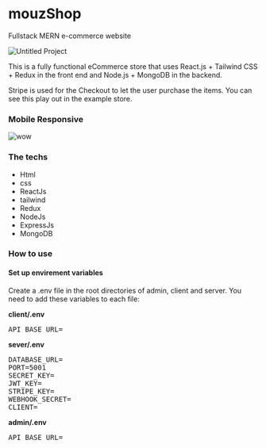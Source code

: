 # mouzShop
Fullstack MERN e-commerce website 

![Untitled Project](https://github.com/mouz11/mouzShop/assets/96539837/01e44447-4455-48c0-8712-8e629c2b12d4)

This is a fully functional eCommerce store that uses React.js + Tailwind CSS + Redux in the front end and Node.js + MongoDB in the backend.

 Stripe is used for the Checkout to let the user purchase the items. You can see this play out in the example store.
 
 <h3>Mobile Responsive</h3>

 
 ![wow](https://github.com/mouz11/mouzShop/assets/96539837/a4e41e09-cee5-4ecb-893f-019db734e996)

<h3>The techs</h3>
<ul>
 <li>Html</li>
 <li>css</li>
 <li>ReactJs</li>
 <li>tailwind</li>
 <li>Redux</li>
 <li>NodeJs</li>
 <li>ExpressJs</li>
 <li>MongoDB</li>
</ul>

 <h3>How to use</h3>
 
 <h4>Set up envirement variables</h4>
 
 Create a .env file in the root directories of admin, client and server. You need to add these variables to each file:
 
 **client/.env**
 
 <pre>
API_BASE_URL=
</pre>

 **sever/.env**
 
<pre>
DATABASE_URL=
PORT=5001
SECRET_KEY=
JWT_KEY=
STRIPE_KEY=
WEBHOOK_SECRET=
CLIENT=
</pre>

**admin/.env**
 
<pre>
API_BASE_URL=
</pre>


